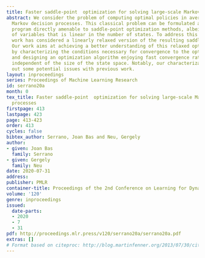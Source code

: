 ```yaml
---
title: Faster saddle-point  optimization for solving large-scale Markov decision processes
abstract: We consider the problem of computing optimal policies in average-reward
  Markov decision processes. This classical problem can be formulated as a linear
  program directly amenable to saddle-point optimization methods, albeit with a number
  of variables that is linear in the number of states. To address this issue, recent
  work has considered a linearly relaxed version of the resulting saddle-point problem.
  Our work aims at achieving a better understanding of this relaxed optimization problem
  by characterizing the conditions necessary for convergence to the optimal policy,
  and designing an optimization algorithm enjoying fast convergence rates that are
  independent of the size of the state space. Notably, our characterization points
  out some potential issues with previous work.
layout: inproceedings
series: Proceedings of Machine Learning Research
id: serrano20a
month: 0
tex_title: Faster saddle-point  optimization for solving large-scale Markov decision
  processes
firstpage: 413
lastpage: 423
page: 413-423
order: 413
cycles: false
bibtex_author: Serrano, Joan Bas and Neu, Gergely
author:
- given: Joan Bas
  family: Serrano
- given: Gergely
  family: Neu
date: 2020-07-31
address: 
publisher: PMLR
container-title: Proceedings of the 2nd Conference on Learning for Dynamics and Control
volume: '120'
genre: inproceedings
issued:
  date-parts:
  - 2020
  - 7
  - 31
pdf: http://proceedings.mlr.press/v120/serrano20a/serrano20a.pdf
extras: []
# Format based on citeproc: http://blog.martinfenner.org/2013/07/30/citeproc-yaml-for-bibliographies/
---
```


